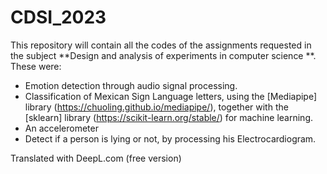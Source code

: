# CDSI_2023
This repository will contain all the codes of the assignments requested in the subject **Design and analysis of experiments in computer science
**. These were:

- Emotion detection through audio signal processing.
- Classification of Mexican Sign Language letters, using the [Mediapipe] library (https://chuoling.github.io/mediapipe/), together with the [sklearn] library (https://scikit-learn.org/stable/) for machine learning.
- An accelerometer
- Detect if a person is lying or not, by processing his Electrocardiogram.

Translated with DeepL.com (free version)
